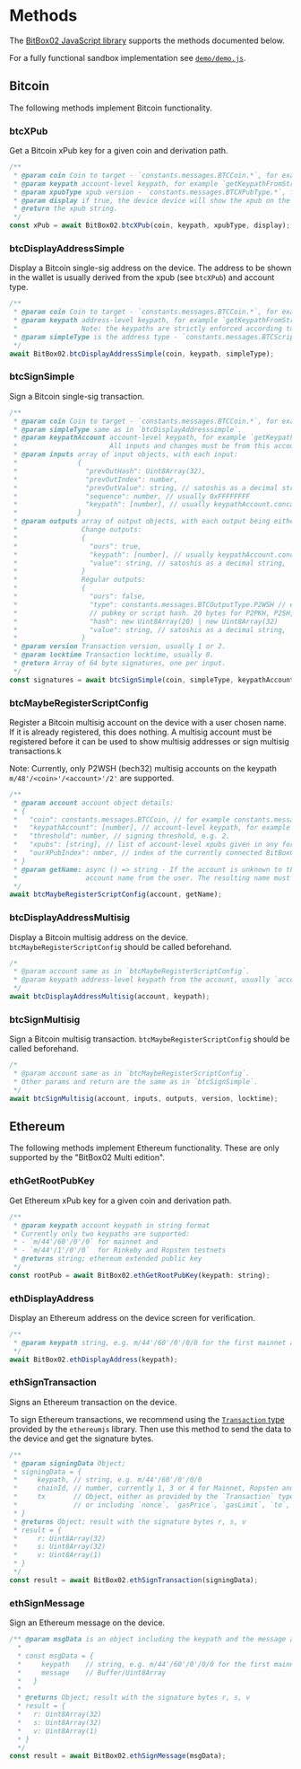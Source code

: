 # Methods

The [BitBox02 JavaScript library](https://github.com/digitalbitbox/bitbox02-api-js) supports the methods documented below.

For a fully functional sandbox implementation see [`demo/demo.js`](https://github.com/digitalbitbox/bitbox02-api-js/blob/master/demo/demo.js).

## Bitcoin

The following methods implement Bitcoin functionality.

### btcXPub

Get a Bitcoin xPub key for a given coin and derivation path.

```javascript
/**
 * @param coin Coin to target - `constants.messages.BTCCoin.*`, for example `constants.messages.BTCCoin.BTC`.
 * @param keypath account-level keypath, for example `getKeypathFromString("m/49'/0'/0'")`.
 * @param xpubType xpub version - `constants.messages.BTCXPubType.*`, for example `constants.messages.BTCXPubType.YPUB`.
 * @param display if true, the device device will show the xpub on the screen before returning.
 * @return the xpub string.
 */
const xPub = await BitBox02.btcXPub(coin, keypath, xpubType, display);
```

### btcDisplayAddressSimple

Display a Bitcoin single-sig address on the device.
The address to be shown in the wallet is usually derived from the xpub (see `btcXPub`) and account type.

```javascript
/**
 * @param coin Coin to target - `constants.messages.BTCCoin.*`, for example `constants.messages.BTCCoin.BTC`.
 * @param keypath address-level keypath, for example `getKeypathFromString("m/49'/0'/0'/1/10")`.
 *                Note: the keypaths are strictly enforced according to bip44, and must match the provided script/address types.
 * @param simpleType is the address type - `constants.messages.BTCScriptConfig_SimpleType.*`, for example `constants.messages.BTCScriptConfig_SimpleType.P2WPKH_P2SH` for `3...` segwit addresses.
 */
await BitBox02.btcDisplayAddressSimple(coin, keypath, simpleType);
```

### btcSignSimple

Sign a Bitcoin single-sig transaction.

```javascript
/**
 * @param coin Coin to target - `constants.messages.BTCCoin.*`, for example `constants.messages.BTCCoin.BTC`.
 * @param simpleType same as in `btcDisplayAddresssimple`.
 * @param keypathAccount account-level keypath, for example `getKeypathFromString("m/84'/0'/0'")`.
 *                       All inputs and changes must be from this account.
 * @param inputs array of input objects, with each input:
 *               {
 *                 "prevOutHash": Uint8Array(32),
 *                 "prevOutIndex": number,
 *                 "prevOutValue": string, // satoshis as a decimal string,
 *                 "sequence": number, // usually 0xFFFFFFFF
 *                 "keypath": [number], // usually keypathAccount.concat([change, address]),
 *               }
 * @param outputs array of output objects, with each output being either regular output or a change output:
 *                Change outputs:
 *                {
 *                  "ours": true,
 *                  "keypath": [number], // usually keypathAccount.concat([1, <address>]),
 *                  "value": string, // satoshis as a decimal string,
 *                }
 *                Regular outputs:
 *                {
 *                  "ours": false,
 *                  "type": constants.messages.BTCOutputType.P2WSH // e.g. constants.messages.BTCOutputType.P2PKH,
 *                  // pubkey or script hash. 20 bytes for P2PKH, P2SH, P2WPKH. 32 bytes for P2WSH.
 *                  "hash": new Uint8Array(20) | new Uint8Array(32)
 *                  "value": string, // satoshis as a decimal string,
 *                }
 * @param version Transaction version, usually 1 or 2.
 * @param locktime Transaction locktime, usually 0.
 * @return Array of 64 byte signatures, one per input.
 */
const signatures = await btcSignSimple(coin, simpleType, keypathAccount, inputs, outputs, version, locktime);
```

### btcMaybeRegisterScriptConfig

Register a Bitcoin multisig account on the device with a user chosen name.
If it is already registered, this does nothing.
A multisig account must be registered before it can be used to show multisig addresses or sign multisig transactions.k

Note: Currently, only P2WSH (bech32) multisig accounts on the keypath `m/48'/<coin>'/<account>'/2'` are supported.

```javascript
/**
 * @param account account object details:
 * {
 *   "coin": constants.messages.BTCCoin, // for example constants.messages.BTCCoin.BTC
 *   "keypathAccount": [number], // account-level keypath, for example `getKeypathFromString("m/48'/0'/0'/2'")`.
 *   "threshold": number, // signing threshold, e.g. 2.
 *   "xpubs": [string], // list of account-level xpubs given in any format. One of them must belong to the connected BitBox02.
 *   "ourXPubIndex": nmber, // index of the currently connected BitBox02's multisig xpub in the xpubs array, e.g. 0.
 * }
 * @param getName: async () => string - If the account is unknown to the device, this function will be called to get an
 *                 account name from the user. The resulting name must be between 1 and 30 ascii chars.
 */
await btcMaybeRegisterScriptConfig(account, getName);
```

### btcDisplayAddressMultisig

Display a Bitcoin multisig address on the device.
`btcMaybeRegisterScriptConfig` should be called beforehand.

```javascript
/*
 * @param account same as in `btcMaybeRegisterScriptConfig`.
 * @param keypath address-level keypath from the account, usually `account.keypathAccount.concat([0, address])`.
 */
await btcDisplayAddressMultisig(account, keypath);
```

### btcSignMultisig

Sign a Bitcoin multisig transaction.
`btcMaybeRegisterScriptConfig` should be called beforehand.

```javascript
/*
 * @param account same as in `btcMaybeRegisterScriptConfig`.
 * Other params and return are the same as in `btcSignSimple`.
 */
await btcSignMultisig(account, inputs, outputs, version, locktime);
```

## Ethereum

The following methods implement Ethereum functionality.
These are only supported by the "BitBox02 Multi edition".

### ethGetRootPubKey

Get Ethereum xPub key for a given coin and derivation path.

```javascript
/**
 * @param keypath account keypath in string format
 * Currently only two keypaths are supported:
 * - `m/44'/60'/0'/0` for mainnet and
 * - `m/44'/1'/0'/0`  for Rinkeby and Ropsten testnets
 * @returns string; ethereum extended public key
 */
const rootPub = await BitBox02.ethGetRootPubKey(keypath: string);
```

### ethDisplayAddress

Display an Ethereum address on the device screen for verification.

```javascript
/**
 * @param keypath string, e.g. m/44'/60'/0'/0/0 for the first mainnet account
 */
await BitBox02.ethDisplayAddress(keypath);
```

### ethSignTransaction

Signs an Ethereum transaction on the device.

To sign Ethereum transactions, we recommend using the [`Transaction` type](https://github.com/ethereumjs/ethereumjs-tx/blob/master/src/transaction.ts) provided by the `ethereumjs` library.
Then use this method to send the data to the device and get the signature bytes.

```javascript
/**
 * @param signingData Object;
 * signingData = {
 *     keypath, // string, e.g. m/44'/60'/0'/0/0
 *     chainId, // number, currently 1, 3 or 4 for Mainnet, Ropsten and Rinkeby respectively
 *     tx       // Object, either as provided by the `Transaction` type from `ethereumjs` library
 *              // or including `nonce`, `gasPrice`, `gasLimit`, `to`, `value`, and `data` as byte arrays
 * }
 * @returns Object; result with the signature bytes r, s, v
 * result = {
 *     r: Uint8Array(32)
 *     s: Uint8Array(32)
 *     v: Uint8Array(1)
 * }
 */
const result = await BitBox02.ethSignTransaction(signingData);
```

### ethSignMessage

Sign an Ethereum message on the device.

```javascript
/** @param msgData is an object including the keypath and the message as bytes/Buffer:
  *
  * const msgData = {
  *     keypath    // string, e.g. m/44'/60'/0'/0/0 for the first mainnet account
  *     message    // Buffer/Uint8Array
  *   }
  *
  * @returns Object; result with the signature bytes r, s, v
  * result = {
  *   r: Uint8Array(32)
  *   s: Uint8Array(32)
  *   v: Uint8Array(1)
  * }
  */
const result = await BitBox02.ethSignMessage(msgData);
```

